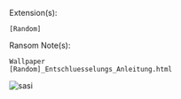 Extension(s):  
```
[Random]
```
Ransom Note(s): 
```
Wallpaper
[Random]_Entschluesselungs_Anleitung.html
```
![sasi](https://github.com/user-attachments/assets/29d9664a-f957-43ad-870d-7816b9a6429f)
